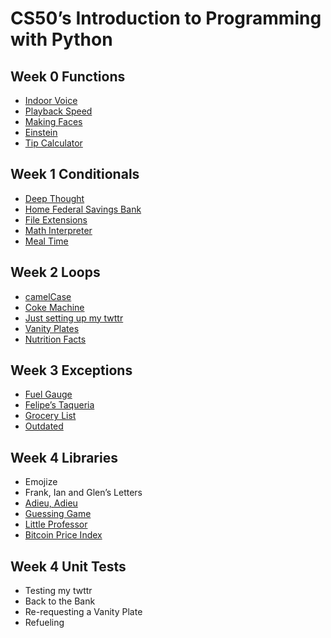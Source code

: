 # CS50’s Introduction to Programming with Python

## Week 0 Functions

- [Indoor Voice](indoor)
- [Playback Speed](playback)
- [Making Faces](faces)
- [Einstein](einstein)
- [Tip Calculator](tip)

## Week 1 Conditionals

- [Deep Thought](deep)
- [Home Federal Savings Bank](bank)
- [File Extensions](extensions)
- [Math Interpreter](interpreter)
- [Meal Time](meal)

## Week 2 Loops

- [camelCase](camel)
- [Coke Machine](coke)
- [Just setting up my twttr](twttr)
- [Vanity Plates](plates)
- [Nutrition Facts](nutrition)

## Week 3 Exceptions

- [Fuel Gauge](fuel)
- [Felipe’s Taqueria](taqueria)
- [Grocery List]()
- [Outdated](outdated)

## Week 4 Libraries

- Emojize
- Frank, Ian and Glen’s Letters
- [Adieu, Adieu](adieu)
- [Guessing Game](game)
- [Little Professor](professor)
- [Bitcoin Price Index](bitcoin)

## Week 4 Unit Tests

- Testing my twttr
- Back to the Bank
- Re-requesting a Vanity Plate
- Refueling
